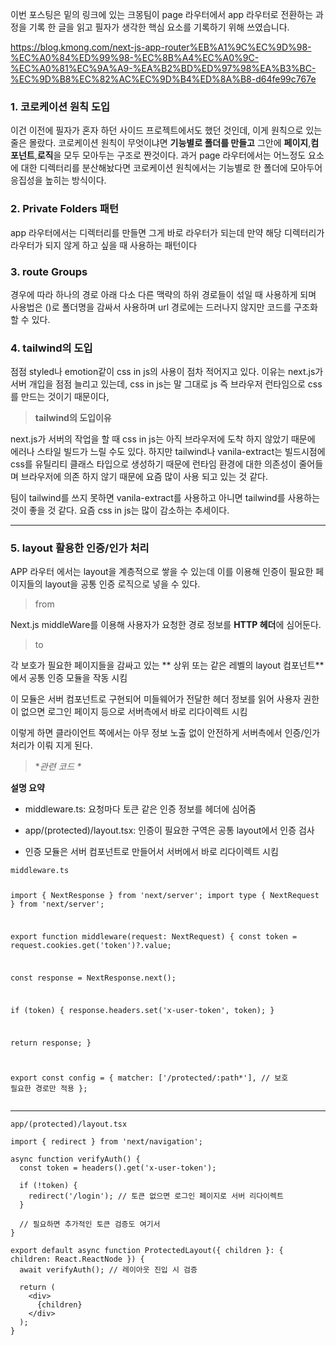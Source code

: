 <p>이번 포스팅은 밑의 링크에 있는 크몽팀이 page 라우터에서 app 라우터로 전환하는 과정을 기록 한 글을 읽고 필자가 생각한 핵심 요소를 기록하기 위해 쓰였습니다.</p>
<p><a href="https://blog.kmong.com/next-js-app-router%EB%A1%9C%EC%9D%98-%EC%A0%84%ED%99%98-%EC%8B%A4%EC%A0%9C-%EC%A0%81%EC%9A%A9-%EA%B2%BD%ED%97%98%EA%B3%BC-%EC%9D%B8%EC%82%AC%EC%9D%B4%ED%8A%B8-d64fe99c767e">https://blog.kmong.com/next-js-app-router%EB%A1%9C%EC%9D%98-%EC%A0%84%ED%99%98-%EC%8B%A4%EC%A0%9C-%EC%A0%81%EC%9A%A9-%EA%B2%BD%ED%97%98%EA%B3%BC-%EC%9D%B8%EC%82%AC%EC%9D%B4%ED%8A%B8-d64fe99c767e</a></p>
<h3 id="1-코로케이션-원칙-도입">1. 코로케이션 원칙 도입</h3>
<p>이건 이전에 필자가 혼자 하던 사이드 프로젝트에서도 했던 것인데, 이게 원칙으로 있는 줄은 몰랐다. 코로케이션 원칙이 무엇이냐면 <strong>기능별로 폴더를 만들고</strong> 그안에 <strong>페이지</strong>,<strong>컴포넌트</strong>,<strong>로직</strong>을 모두 모아두는 구조로 짠것이다. 과거 page 라우터에서는 어느정도 요소에 대한 디렉터리를 분산해놨다면 코로케이션 원칙에서는 기능별로 한 폴더에 모아두어 응집성을 높히는 방식이다.</p>
<h3 id="2-private-folders-패턴">2. Private Folders 패턴</h3>
<p>app 라우터에서는 디렉터리를 만들면 그게 바로 라우터가 되는데 만약 해당 디렉터리가 라우터가 되지 않게 하고 싶을 때 사용하는 패턴이다</p>
<h3 id="3-route-groups">3. route Groups</h3>
<p>경우에 따라 하나의 경로 아래 다소 다른 맥략의 하위 경로들이 섞일 때 사용하게 되며 사용법은 ()로 폴더명을 감싸서 사용하며 url 경로에는 드러나지 않지만 코드를 구조화 할 수 있다. </p>
<h3 id="4-tailwind의-도입">4. tailwind의 도입</h3>
<p>점점 styled나 emotion같이 css in js의 사용이 점차 적어지고 있다. 이유는 next.js가 서버 개입을 점점 늘리고 있는데, css in js는 말 그대로 js 즉 브라우저 런타임으로 css를 만드는 것이기 때문이다,</p>
<blockquote>
<p><strong>tailwind의 도입이유</strong></p>
</blockquote>
<p>next.js가 서버의 작업을 할 때 css in js는 아직 브라우저에 도착 하지 않았기 때문에 에러나 스타일 빌드가 느릴 수도 있다. 하지만 tailwind나 vanila-extract는 빌드시점에 css를 유틸리티 클래스 타입으로 생성하기 때문에 런타임 환경에 대한 의존성이 줄어들며 브라우저에 의존 하지 않기 때문에 요즘 많이 사용 되고 있는 것 같다.</p>
<p>팀이 tailwind를 쓰지 못하면 vanila-extract를 사용하고 아니면 tailwind를 사용하는 것이 좋을 것 같다. 요즘 css in js는 많이 감소하는 추세이다.</p>
<hr />
<h3 id="5-layout-활용한-인증인가-처리">5. layout 활용한 인증/인가 처리</h3>
<p>APP 라우터 에서는 layout을 계층적으로 쌓을 수 있는데 
이를 이용해 인증이 필요한 페이지들의 layout을 공통 인증 로직으로 넣을 수 있다.</p>
<blockquote>
<p>from </p>
</blockquote>
<p>Next.js middleWare를 이용해 사용자가 요청한
경로 정보를 <strong>HTTP 헤더</strong>에 심어둔다.</p>
<blockquote>
<p>to</p>
</blockquote>
<p>각 보호가 필요한 페이지들을 감싸고 있는 ** 상위 또는 같은 레벨의 layout 컴포넌트**에서 공통 인증 모듈을 작동 시킴</p>
<p>이 모듈은 서버 컴포넌트로 구현되어 미들웨어가 전달한 헤더 정보를 읽어 사용자 권한이 없으면 로그인 페이지 등으로 서버측에서 바로 리다이렉트 시킴</p>
<p>이렇게 하면 클라이언트 쪽에서는 아무 정보 노출 없이 안전하게 서버측에서 인증/인가 처리가 이뤄 지게 된다.</p>
<blockquote>
<p>*<em>관련 코드 *</em></p>
</blockquote>
<p><strong>설명 요약</strong></p>
<ul>
<li><p>middleware.ts: 요청마다 토큰 같은 인증 정보를 헤더에 심어줌</p>
</li>
<li><p>app/(protected)/layout.tsx: 인증이 필요한 구역은 공통 layout에서 인증 검사</p>
</li>
<li><p>인증 모듈은 서버 컴포넌트로 만들어서 서버에서 바로 리다이렉트 시킴</p>
</li>
</ul>
<pre><code>middleware.ts

import { NextResponse } from 'next/server';
import type { NextRequest } from 'next/server';

export function middleware(request: NextRequest) {
  const token = request.cookies.get('token')?.value;

  const response = NextResponse.next();

  if (token) {
    response.headers.set('x-user-token', token);
  }

  return response;
}

export const config = {
  matcher: ['/protected/:path*'], // 보호 필요한 경로만 적용
};
</code></pre><hr />
<pre><code>app/(protected)/layout.tsx

import { redirect } from 'next/navigation';

async function verifyAuth() {
  const token = headers().get('x-user-token');

  if (!token) {
    redirect('/login'); // 토큰 없으면 로그인 페이지로 서버 리다이렉트
  }

  // 필요하면 추가적인 토큰 검증도 여기서
}

export default async function ProtectedLayout({ children }: { children: React.ReactNode }) {
  await verifyAuth(); // 레이아웃 진입 시 검증

  return (
    &lt;div&gt;
      {children}
    &lt;/div&gt;
  );
}
</code></pre>